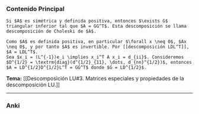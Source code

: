 ### Contenido Principal

```ad-proposition
Si $A$ es simétrica y definida positiva, entonces $\exists G$ triangular inferior tal que $A = GG^T$. Esta descomposición se llama descomposición de Choleski de $A$.
```

```ad-proof
Como $A$ es definida positiva, en particular $\forall x \neq 0$, $Ax \neq 0$, y por tanto $A$ es invertible. Por [[descomposición LDL^T]], $A = LDL^T$.
Sea $x_i = (L^{-1})e_i \implies x_i^T A x_i = d_{ii}$. Consideremos $D^{1/2} = \textrm{diag}(d^{1/2}_{11}, \dots, d_{nn}^{1/2})$, entonces $A = LD^{1/2}D^{1/2}L^T = GG^T$ donde $G = LD^{1/2}$.
```

**Tema:** [[Descomposición LU#3. Matrices especiales y propiedades de la descomposición LU.]]

---
### Anki
